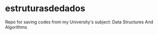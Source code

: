 # estruturasdedados
Repo for saving codes from my University's subject: Data Structures And Algorithms 
